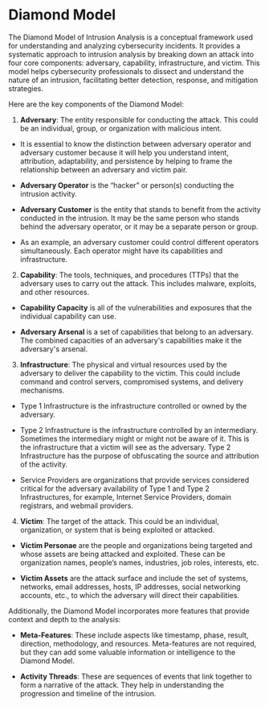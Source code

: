 # Diamond Model

The Diamond Model of Intrusion Analysis is a conceptual framework used for understanding and analyzing cybersecurity incidents. It provides a systematic approach to intrusion analysis by breaking down an attack into four core components: adversary, capability, infrastructure, and victim. This model helps cybersecurity professionals to dissect and understand the nature of an intrusion, facilitating better detection, response, and mitigation strategies.

Here are the key components of the Diamond Model:

1. **Adversary**: The entity responsible for conducting the attack. This could be an individual, group, or organization with malicious intent.

- It is essential to know the distinction between adversary operator and adversary customer because it will help you understand intent, attribution, adaptability, and persistence by helping to frame the relationship between an adversary and victim pair.  

- **Adversary Operator** is the “hacker” or person(s) conducting the intrusion activity.

- **Adversary Customer** is the entity that stands to benefit from the activity conducted in the intrusion. It may be the same person who stands behind the adversary operator, or it may be a separate person or group.

- As an example, an adversary customer could control different operators simultaneously. Each operator might have its capabilities and infrastructure.

2. **Capability**: The tools, techniques, and procedures (TTPs) that the adversary uses to carry out the attack. This includes malware, exploits, and other resources.

- **Capability Capacity** is all of the vulnerabilities and exposures that the individual capability can use. 

- **Adversary Arsenal** is a set of capabilities that belong to an adversary. The combined capacities of an adversary's capabilities make it the adversary's arsenal.

3. **Infrastructure**: The physical and virtual resources used by the adversary to deliver the capability to the victim. This could include command and control servers, compromised systems, and delivery mechanisms.

- Type 1 Infrastructure is the infrastructure controlled or owned by the adversary. 

- Type 2 Infrastructure is the infrastructure controlled by an intermediary. Sometimes the intermediary might or might not be aware of it. This is the infrastructure that a victim will see as the adversary. Type 2 Infrastructure has the purpose of obfuscating the source and attribution of the activity.

- Service Providers are organizations that provide services considered critical for the adversary availability of Type 1 and Type 2 Infrastructures, for example, Internet Service Providers, domain registrars, and webmail providers.

4. **Victim**: The target of the attack. This could be an individual, organization, or system that is being exploited or attacked.

- **Victim Personae** are the people and organizations being targeted and whose assets are being attacked and exploited. These can be organization names, people’s names, industries, job roles, interests, etc.

- **Victim Assets** are the attack surface and include the set of systems, networks, email addresses, hosts, IP addresses, social networking accounts, etc., to which the adversary will direct their capabilities.

Additionally, the Diamond Model incorporates more features that provide context and depth to the analysis:

- **Meta-Features**: These include aspects like timestamp, phase, result, direction, methodology, and resources. Meta-features are not required, but they can add some valuable information or intelligence to the Diamond Model.

- **Activity Threads**: These are sequences of events that link together to form a narrative of the attack. They help in understanding the progression and timeline of the intrusion.

